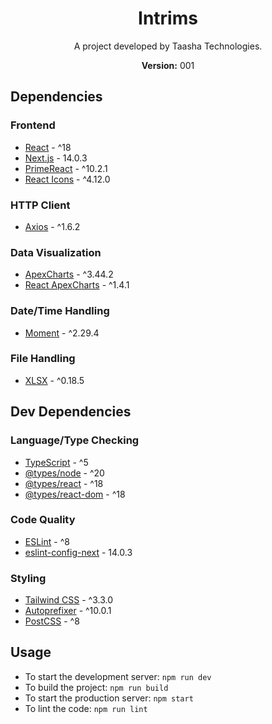 <!-- Project Title -->
<h1 align="center">Intrims</h1>

<!-- Short Description -->
<p align="center">A project developed by Taasha Technologies.</p>

<!-- Version -->
<p align="center"><b>Version:</b> 001</p>

## Dependencies

### Frontend

- [React](https://www.npmjs.com/package/react) - ^18
- [Next.js](https://www.npmjs.com/package/next) - 14.0.3
- [PrimeReact](https://www.npmjs.com/package/primereact) - ^10.2.1
- [React Icons](https://www.npmjs.com/package/react-icons) - ^4.12.0

### HTTP Client

- [Axios](https://www.npmjs.com/package/axios) - ^1.6.2

### Data Visualization

- [ApexCharts](https://www.npmjs.com/package/apexcharts) - ^3.44.2
- [React ApexCharts](https://www.npmjs.com/package/react-apexcharts) - ^1.4.1

### Date/Time Handling

- [Moment](https://www.npmjs.com/package/moment) - ^2.29.4

### File Handling

- [XLSX](https://www.npmjs.com/package/xlsx) - ^0.18.5

## Dev Dependencies

### Language/Type Checking

- [TypeScript](https://www.npmjs.com/package/typescript) - ^5
- [@types/node](https://www.npmjs.com/package/@types/node) - ^20
- [@types/react](https://www.npmjs.com/package/@types/react) - ^18
- [@types/react-dom](https://www.npmjs.com/package/@types/react-dom) - ^18

### Code Quality

- [ESLint](https://www.npmjs.com/package/eslint) - ^8
- [eslint-config-next](https://www.npmjs.com/package/eslint-config-next) - 14.0.3

### Styling

- [Tailwind CSS](https://www.npmjs.com/package/tailwindcss) - ^3.3.0
- [Autoprefixer](https://www.npmjs.com/package/autoprefixer) - ^10.0.1
- [PostCSS](https://www.npmjs.com/package/postcss) - ^8

## Usage

- To start the development server: `npm run dev`
- To build the project: `npm run build`
- To start the production server: `npm start`
- To lint the code: `npm run lint`

